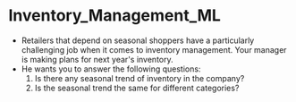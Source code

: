# Inventory_Management_ML

- Retailers that depend on seasonal shoppers have a particularly challenging job when it comes to inventory management. Your manager is making plans for next year's inventory.
- He wants you to answer the following questions:
    1. Is there any seasonal trend of inventory in the company?
    2. Is the seasonal trend the same for different categories?
